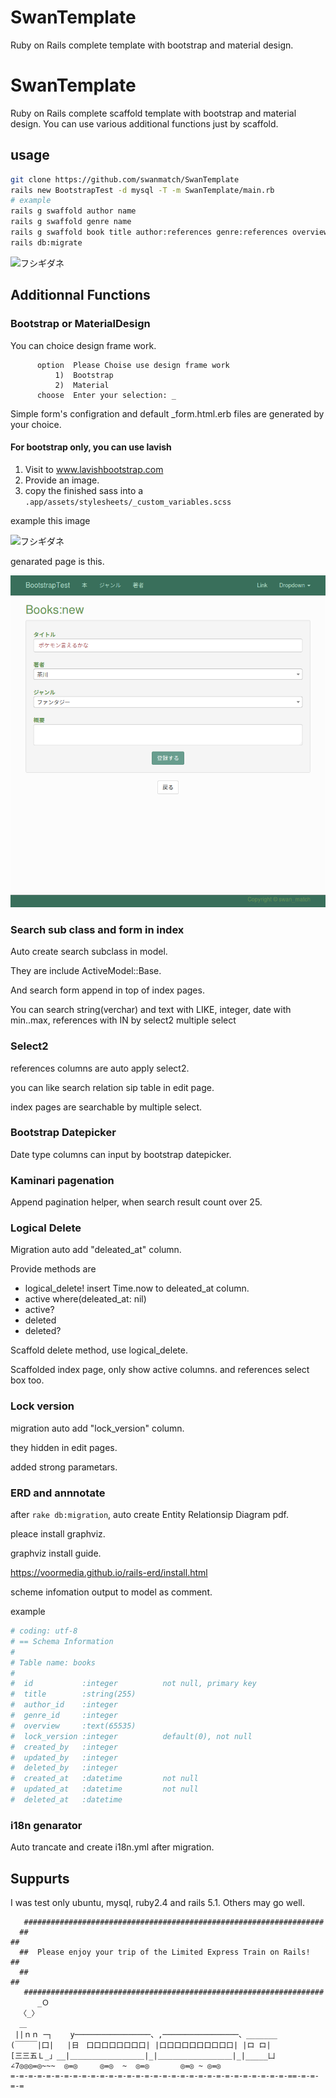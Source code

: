 # SwanTemplate
Ruby on Rails complete template with bootstrap and material design.
# SwanTemplate
Ruby on Rails complete scaffold template with bootstrap and material design.
You can use various additional functions just by scaffold.

## usage

```sh
git clone https://github.com/swanmatch/SwanTemplate
rails new BootstrapTest -d mysql -T -m SwanTemplate/main.rb
# example 
rails g swaffold author name
rails g swaffold genre name
rails g swaffold book title author:references genre:references overview:text 
rails db:migrate
```

![フシギダネ](https://raw.githubusercontent.com/swanmatch/images/master/SwanTemplate/bootstrap.png)


## Additionnal Functions

### Bootstrap or MaterialDesign

You can choice design frame work.
```
      option  Please Choise use design frame work
          1)  Bootstrap
          2)  Material
      choose  Enter your selection: _
```
Simple form's configration and default _form.html.erb files are generated by your choice.


#### For bootstrap only, you can use lavish

1. Visit to www.lavishbootstrap.com
2. Provide an image.
3. copy the finished sass into a `.app/assets/stylesheets/_custom_variables.scss`

example this image

![フシギダネ](http://pokesoku.co/wp-content/uploads/2016/08/th3_img_0.jpg)


genarated page is this.

![lavish](https://raw.githubusercontent.com/swanmatch/images/master/SwanTemplate/fushigidane.png)


### Search sub class and form in index

Auto create search subclass in model.

They are include ActiveModel::Base.

And search form append in top of index pages.

You can search string(verchar) and text with LIKE,
integer, date with min..max,
references with IN by select2 multiple select


### Select2

references columns are auto apply select2.

you can like search relation sip table in edit page.

index pages are searchable by multiple select.


### Bootstrap Datepicker

Date type columns can input by bootstrap datepicker.


### Kaminari pagenation

Append pagination helper,
when search result count over 25.


### Logical Delete

Migration auto add "deleated_at" column.

Provide methods are
* logical_delete!
  insert Time.now to deleated_at column. 
* active
  where(deleated_at: nil)
* active?
* deleted
* deleted?

Scaffold delete method,
use logical_delete.

Scaffolded index page,
only show active columns.
and references select box too.


### Lock version

migration auto add "lock_version" column.

they hidden in edit pages.

added strong parametars.


### ERD and annnotate

after `rake db:migration`,
auto create Entity Relationsip Diagram pdf.

pleace install graphviz.

graphviz install guide.

https://voormedia.github.io/rails-erd/install.html

scheme infomation output to model as comment.

example
```ruby
# coding: utf-8
# == Schema Information
#
# Table name: books
#
#  id           :integer          not null, primary key
#  title        :string(255)
#  author_id    :integer
#  genre_id     :integer
#  overview     :text(65535)
#  lock_version :integer          default(0), not null
#  created_by   :integer
#  updated_by   :integer
#  deleted_by   :integer
#  created_at   :datetime         not null
#  updated_at   :datetime         not null
#  deleted_at   :datetime
```

### i18n genarator

Auto trancate and create i18n.yml after migration.


## Suppurts

I was test only ubuntu, mysql, ruby2.4 and rails 5.1.
Others may go well.


```
   ###################################################################
  ##                                                                 ##
  ##  Please enjoy your trip of the Limited Express Train on Rails!  ##
  ##                                                                 ##
   ###################################################################
      _Ｏ
  〈_〉
  ＿
 ||ｎｎ ─┐    y─────────────────、,─────────────────、_______
(￣￣￣|囗|   |日　口口口口口口口口| |口口口口口口口口口口| |ロ ロ|
[三三五Ｌ_」__|＿＿＿＿＿＿＿＿＿＿|_|＿＿＿＿＿＿＿＿＿＿|_|_____凵
∠7◎◎◎=◎~~~  ◎=◎     ◎=◎  ~  ◎=◎       ◎=◎ ~ ◎=◎
=-=-=-=-=-=-=-=-=-=-=-=-=-=-=-=-=-=-=-=-=-=-=-=-=-=-=-=-=-=-=-==-=-=-=-=
